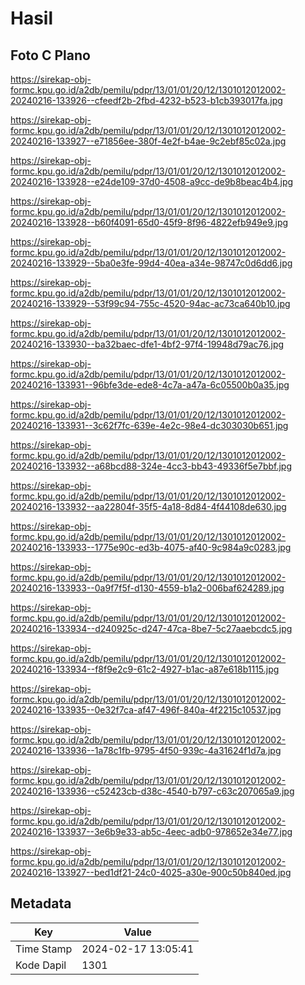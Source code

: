 # Hasil

## Foto C Plano

https://sirekap-obj-formc.kpu.go.id/a2db/pemilu/pdpr/13/01/01/20/12/1301012012002-20240216-133926--cfeedf2b-2fbd-4232-b523-b1cb393017fa.jpg

https://sirekap-obj-formc.kpu.go.id/a2db/pemilu/pdpr/13/01/01/20/12/1301012012002-20240216-133927--e71856ee-380f-4e2f-b4ae-9c2ebf85c02a.jpg

https://sirekap-obj-formc.kpu.go.id/a2db/pemilu/pdpr/13/01/01/20/12/1301012012002-20240216-133928--e24de109-37d0-4508-a9cc-de9b8beac4b4.jpg

https://sirekap-obj-formc.kpu.go.id/a2db/pemilu/pdpr/13/01/01/20/12/1301012012002-20240216-133928--b60f4091-65d0-45f9-8f96-4822efb949e9.jpg

https://sirekap-obj-formc.kpu.go.id/a2db/pemilu/pdpr/13/01/01/20/12/1301012012002-20240216-133929--5ba0e3fe-99d4-40ea-a34e-98747c0d6dd6.jpg

https://sirekap-obj-formc.kpu.go.id/a2db/pemilu/pdpr/13/01/01/20/12/1301012012002-20240216-133929--53f99c94-755c-4520-94ac-ac73ca640b10.jpg

https://sirekap-obj-formc.kpu.go.id/a2db/pemilu/pdpr/13/01/01/20/12/1301012012002-20240216-133930--ba32baec-dfe1-4bf2-97f4-19948d79ac76.jpg

https://sirekap-obj-formc.kpu.go.id/a2db/pemilu/pdpr/13/01/01/20/12/1301012012002-20240216-133931--96bfe3de-ede8-4c7a-a47a-6c05500b0a35.jpg

https://sirekap-obj-formc.kpu.go.id/a2db/pemilu/pdpr/13/01/01/20/12/1301012012002-20240216-133931--3c62f7fc-639e-4e2c-98e4-dc303030b651.jpg

https://sirekap-obj-formc.kpu.go.id/a2db/pemilu/pdpr/13/01/01/20/12/1301012012002-20240216-133932--a68bcd88-324e-4cc3-bb43-49336f5e7bbf.jpg

https://sirekap-obj-formc.kpu.go.id/a2db/pemilu/pdpr/13/01/01/20/12/1301012012002-20240216-133932--aa22804f-35f5-4a18-8d84-4f44108de630.jpg

https://sirekap-obj-formc.kpu.go.id/a2db/pemilu/pdpr/13/01/01/20/12/1301012012002-20240216-133933--1775e90c-ed3b-4075-af40-9c984a9c0283.jpg

https://sirekap-obj-formc.kpu.go.id/a2db/pemilu/pdpr/13/01/01/20/12/1301012012002-20240216-133933--0a9f7f5f-d130-4559-b1a2-006baf624289.jpg

https://sirekap-obj-formc.kpu.go.id/a2db/pemilu/pdpr/13/01/01/20/12/1301012012002-20240216-133934--d240925c-d247-47ca-8be7-5c27aaebcdc5.jpg

https://sirekap-obj-formc.kpu.go.id/a2db/pemilu/pdpr/13/01/01/20/12/1301012012002-20240216-133934--f8f9e2c9-61c2-4927-b1ac-a87e618b1115.jpg

https://sirekap-obj-formc.kpu.go.id/a2db/pemilu/pdpr/13/01/01/20/12/1301012012002-20240216-133935--0e32f7ca-af47-496f-840a-4f2215c10537.jpg

https://sirekap-obj-formc.kpu.go.id/a2db/pemilu/pdpr/13/01/01/20/12/1301012012002-20240216-133936--1a78c1fb-9795-4f50-939c-4a31624f1d7a.jpg

https://sirekap-obj-formc.kpu.go.id/a2db/pemilu/pdpr/13/01/01/20/12/1301012012002-20240216-133936--c52423cb-d38c-4540-b797-c63c207065a9.jpg

https://sirekap-obj-formc.kpu.go.id/a2db/pemilu/pdpr/13/01/01/20/12/1301012012002-20240216-133937--3e6b9e33-ab5c-4eec-adb0-978652e34e77.jpg

https://sirekap-obj-formc.kpu.go.id/a2db/pemilu/pdpr/13/01/01/20/12/1301012012002-20240216-133927--bed1df21-24c0-4025-a30e-900c50b840ed.jpg


## Metadata

| Key        | Value               |
| ---------- | ------------------- |
| Time Stamp | 2024-02-17 13:05:41 |
| Kode Dapil | 1301                |



